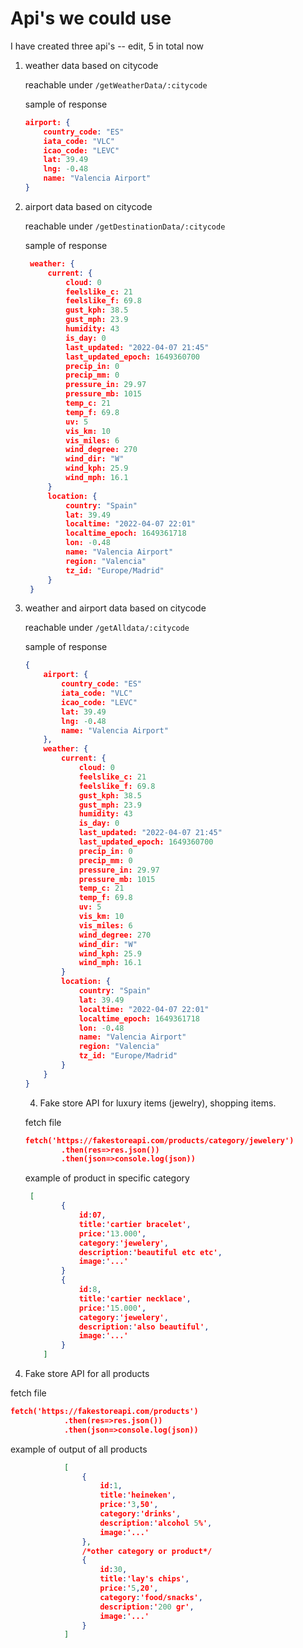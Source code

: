 # Api's we could use

I have created three api's -- edit, 5 in total now

1. weather data based on citycode

   reachable under `/getWeatherData/:citycode`

    sample of response

   ```json
   airport: {
       country_code: "ES"
       iata_code: "VLC"
       icao_code: "LEVC"
       lat: 39.49
       lng: -0.48
       name: "Valencia Airport"
   }
   ```

2. airport data based on citycode

    reachable under `/getDestinationData/:citycode`

    sample of response

   ```json
    weather: {
        current: {
            cloud: 0
            feelslike_c: 21
            feelslike_f: 69.8
            gust_kph: 38.5
            gust_mph: 23.9
            humidity: 43
            is_day: 0
            last_updated: "2022-04-07 21:45"
            last_updated_epoch: 1649360700
            precip_in: 0
            precip_mm: 0
            pressure_in: 29.97
            pressure_mb: 1015
            temp_c: 21
            temp_f: 69.8
            uv: 5
            vis_km: 10
            vis_miles: 6
            wind_degree: 270
            wind_dir: "W"
            wind_kph: 25.9
            wind_mph: 16.1
        }
        location: {
            country: "Spain"
            lat: 39.49
            localtime: "2022-04-07 22:01"
            localtime_epoch: 1649361718
            lon: -0.48
            name: "Valencia Airport"
            region: "Valencia"
            tz_id: "Europe/Madrid"
        }
    }
    ```

3. weather and airport data based on citycode

     reachable under `/getAlldata/:citycode`

    sample of response

    ```json
    {
        airport: {
            country_code: "ES"
            iata_code: "VLC"
            icao_code: "LEVC"
            lat: 39.49
            lng: -0.48
            name: "Valencia Airport"
        },
        weather: {
            current: {
                cloud: 0
                feelslike_c: 21
                feelslike_f: 69.8
                gust_kph: 38.5
                gust_mph: 23.9
                humidity: 43
                is_day: 0
                last_updated: "2022-04-07 21:45"
                last_updated_epoch: 1649360700
                precip_in: 0
                precip_mm: 0
                pressure_in: 29.97
                pressure_mb: 1015
                temp_c: 21
                temp_f: 69.8
                uv: 5
                vis_km: 10
                vis_miles: 6
                wind_degree: 270
                wind_dir: "W"
                wind_kph: 25.9
                wind_mph: 16.1
            }
            location: {
                country: "Spain"
                lat: 39.49
                localtime: "2022-04-07 22:01"
                localtime_epoch: 1649361718
                lon: -0.48
                name: "Valencia Airport"
                region: "Valencia"
                tz_id: "Europe/Madrid"
            }
        }
    }
   ```

   4. Fake store API for luxury items (jewelry), shopping items.

    fetch file

    ```json
    fetch('https://fakestoreapi.com/products/category/jewelery')
            .then(res=>res.json())
            .then(json=>console.log(json))
   ```

   example of product in specific category

    ```json
     [
            {
                id:07,
                title:'cartier bracelet',
                price:'13.000',
                category:'jewelery',
                description:'beautiful etc etc',
                image:'...'
            }
            {
                id:8,
                title:'cartier necklace',
                price:'15.000',
                category:'jewelery',
                description:'also beautiful',
                image:'...'
            }
        ]

5. Fake store API for all products

fetch file

```json
fetch('https://fakestoreapi.com/products')
            .then(res=>res.json())
            .then(json=>console.log(json))
```

example of output of all products

```json
            [
                {
                    id:1,
                    title:'heineken',
                    price:'3,50',
                    category:'drinks',
                    description:'alcohol 5%',
                    image:'...'
                },
                /*other category or product*/
                {
                    id:30,
                    title:'lay's chips',
                    price:'5,20',
                    category:'food/snacks',
                    description:'200 gr',
                    image:'...'
                }
            ]
```
